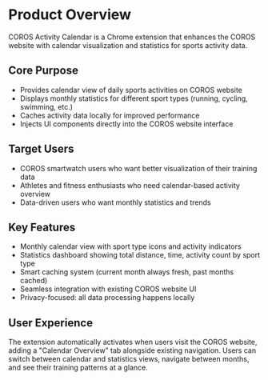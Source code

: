 # Product Overview

COROS Activity Calendar is a Chrome extension that enhances the COROS website with calendar visualization and statistics for sports activity data.

## Core Purpose
- Provides calendar view of daily sports activities on COROS website
- Displays monthly statistics for different sport types (running, cycling, swimming, etc.)
- Caches activity data locally for improved performance
- Injects UI components directly into the COROS website interface

## Target Users
- COROS smartwatch users who want better visualization of their training data
- Athletes and fitness enthusiasts who need calendar-based activity overview
- Data-driven users who want monthly statistics and trends

## Key Features
- Monthly calendar view with sport type icons and activity indicators
- Statistics dashboard showing total distance, time, activity count by sport type
- Smart caching system (current month always fresh, past months cached)
- Seamless integration with existing COROS website UI
- Privacy-focused: all data processing happens locally

## User Experience
The extension automatically activates when users visit the COROS website, adding a "Calendar Overview" tab alongside existing navigation. Users can switch between calendar and statistics views, navigate between months, and see their training patterns at a glance.